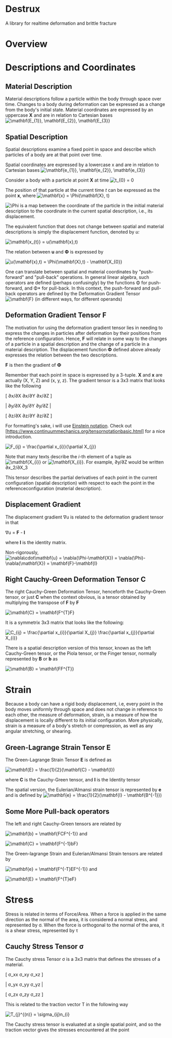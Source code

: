 # Destrux
A library for realtime deformation and brittle fracture

# Overview
# Descriptions and Coordinates
## Material Description
Material descriptions follow a particle within the body through space over time.
Changes to a body during deformation can be expressed as a change from the body's initial state.
Material coordinates are expressed by an uppercase **X** and are in relation to Cartesian bases ![\mathbf{E_{1}}, \mathbf{E_{2}}, \mathbf{E_{3}}](https://render.githubusercontent.com/render/math?math=%5Cmathbf%7BE_%7B1%7D%7D%2C%20%5Cmathbf%7BE_%7B2%7D%7D%2C%20%5Cmathbf%7BE_%7B3%7D%7D)

## Spatial Description
Spatial descriptions examine a fixed point in space and describe which particles of a body are at that point over time.

Spatial coordinates are expressed by a lowercase x and are in relation to Cartesian bases ![\mathbf{e_{1}}, \mathbf{e_{2}}, \mathbf{e_{3}}](https://render.githubusercontent.com/render/math?math=%5Cmathbf%7Be_%7B1%7D%7D%2C%20%5Cmathbf%7Be_%7B2%7D%7D%2C%20%5Cmathbf%7Be_%7B3%7D%7D) 

Consider a body with a particle at point **X** at time ![t_{0} = 0](https://render.githubusercontent.com/render/math?math=t_%7B0%7D%20%3D%200)

The position of that particle at the current time *t* can be expressed as the point **x**, where 
![\mathbf{x} = \Phi(\mathbf{X}, t)](https://render.githubusercontent.com/render/math?math=%5Cmathbf%7Bx%7D%20%3D%20%5CPhi(%5Cmathbf%7BX%7D%2C%20t))

![\Phi](https://render.githubusercontent.com/render/math?math=%5CPhi) is a map between the coordinate of the particle in the initial material description to the coordinate in the current spatial description, i.e., its displacement.

The equivalent function that does not change between spatial and material descriptions is simply the displacement function, denoted by **u*:*

![\mathbf{x_{t}} = u(\mathbf{x},t)](https://render.githubusercontent.com/render/math?math=%5Cmathbf%7Bx_%7Bt%7D%7D%20%3D%20u(%5Cmathbf%7Bx%7D%2Ct))


The relation between **u** and **Φ** is expressed by

![u(\mathbf{x},t) = \Phi(\mathbf{X},t) - \mathbf{X_{0}}](https://render.githubusercontent.com/render/math?math=u(%5Cmathbf%7Bx%7D%2Ct)%20%3D%20%5CPhi(%5Cmathbf%7BX%7D%2Ct)%20-%20%5Cmathbf%7BX_%7B0%7D%7D)

One can translate between spatial and material coordinates by "push-forward" and "pull-back" operations. In general linear algebra, such operators are defined (perhaps confusingly) by the functions Φ for push-forward, and Φ* for pull-back. In this context, the push-forward and pull-back operators are defined by the Deformation Gradient Tensor ![\mathbf{F}](https://render.githubusercontent.com/render/math?math=%5Cmathbf%7BF%7D) (in different ways, for different operands)


## Deformation Gradient Tensor F
The motivation for using the deformation gradient tensor lies in needing to express the changes in particles after deformation by their positions from the reference configuration. Hence, **F** will relate in some way to the changes of a particle in a spatial description and the change of a particle in a material description. The displacement function **Φ** defined above already expresses the relation between the two descriptions. 

**F** is then the gradient of **Φ**

Remember that each point in space is expressed by a 3-tuple. **X** and **x** are actually (X, Y, Z) and (x, y, z). 
The gradient tensor is a 3x3 matrix that looks like the following



[  ∂x/∂X  ∂x/∂Y  ∂x/∂Z  ]

|  ∂y/∂X  ∂y/∂Y  ∂y/∂Z  |

[  ∂z/∂X  ∂z/∂Y  ∂z/∂Z  ]

For formatting's sake, i will use [Einstein notation](https://en.wikipedia.org/wiki/Einstein_notation). Check out [https://www.continuummechanics.org/tensornotationbasic.html] for a nice introduction.

![F_{ij} = \frac{\partial x_{i}}{\partial X_{j}}](https://render.githubusercontent.com/render/math?math=F_%7Bij%7D%20%3D%20%5Cfrac%7B%5Cpartial%20x_%7Bi%7D%7D%7B%5Cpartial%20X_%7Bj%7D%7D)

Note that many texts describe the *i*-th element of a tuple as ![\mathbf{X_{i}}](https://render.githubusercontent.com/render/math?math=%5Cmathbf%7BX_%7Bi%7D%7D) or ![\mathbf{X_{i}}](https://render.githubusercontent.com/render/math?math=%5Cmathbf%7Bx_%7Bi%7D%7D). For example, ∂y/∂Z would be written ∂x_2/∂X_3

This tensor describes the partial derivatives of each point in the current configuration (spatial description) with respect to each the point in the referenceconfiguration (material description).

## Displacement Gradient 
The displacement gradient ∇u is related to the deformation gradient tensor in that 

∇u = **F** - **I** 

where **I** is the identity matrix.

Non-rigorously, ![\nabla\cdot\mathbf{u} = \nabla(\Phi-\mathbf{X}) = \nabla(\Phi)-\nabla(\mathbf{X}) = \mathbf{F}-\mathbf{I}](https://render.githubusercontent.com/render/math?math=%5Cnabla%5Ccdot%5Cmathbf%7Bu%7D%20%3D%20%5Cnabla(%5CPhi-%5Cmathbf%7BX%7D)%20%3D%20%5Cnabla(%5CPhi)-%5Cnabla(%5Cmathbf%7BX%7D)%20%3D%20%5Cmathbf%7BF%7D-%5Cmathbf%7BI%7D)

## Right Cauchy-Green Deformation Tensor **C**
The right Cauchy-Green Deformation Tensor, henceforth the Cauchy-Green tensor, or just **C** when the context obvious, is a tensor obtained by multiplying the transpose of **F** by **F**

![\mathbf{C} = \mathbf{F^{T}F}](https://render.githubusercontent.com/render/math?math=%5Cmathbf%7BC%7D%20%3D%20%5Cmathbf%7BF%5E%7BT%7DF%7D)

It is a symmetrix 3x3 matrix that looks like the following:

![C_{ij} = \frac{\partial x_{i}}{\partial X_{j}} \frac{\partial x_{j}}{\partial X_{i}}](https://render.githubusercontent.com/render/math?math=C_%7Bij%7D%20%3D%20%5Cfrac%7B%5Cpartial%20x_%7Bi%7D%7D%7B%5Cpartial%20X_%7Bj%7D%7D%20%5Cfrac%7B%5Cpartial%20x_%7Bj%7D%7D%7B%5Cpartial%20X_%7Bi%7D%7D)

There is a spatial description version of this tensor, known as the left Cauchy-Green tensor, or the Piola tensor, or the Finger tensor, normally represented by **B** or **b** as

![\mathbf{B} = \mathbf{FF^{T}}](https://render.githubusercontent.com/render/math?math=%5Cmathbf%7BB%7D%20%3D%20%5Cmathbf%7BFF%5E%7BT%7D%7D)

# Strain
Because a body can have a rigid body displacement, i.e, every point in the body moves uniformly through space and does not change in reference to each other, the measure of deformation, strain, is a measure of how the displacement is locally different to its initial configuration. More physically, strain is a measure of a body's stretch or compression, as well as any angular stretching, or shearing.


## Green-Lagrange Strain Tensor E
The Green-Lagrange Strain Tensor **E** is defined as 

![\mathbf{E} = \frac{1}{2}(\mathbf{C} - \mathbf{I})](https://render.githubusercontent.com/render/math?math=%5Cmathbf%7BE%7D%20%3D%20%5Cfrac%7B1%7D%7B2%7D(%5Cmathbf%7BC%7D%20-%20%5Cmathbf%7BI%7D))

where **C** is the Cauchy-Green tensor, and **I** is the Identity tensor

The spatial version, the Eulerian/Almansi strain tensor is represented by **e** and is defined by
![\mathbf{e} = \frac{1}{2}(\mathbf{I} - \mathbf{B^{-1}}) ](https://render.githubusercontent.com/render/math?math=%5Cmathbf%7Be%7D%20%3D%20%5Cfrac%7B1%7D%7B2%7D(%5Cmathbf%7BI%7D%20-%20%5Cmathbf%7BB%5E%7B-1%7D%7D)%20)

## Some More Pull-back operators
The left and right Cauchy-Green tensors are related by

![\mathbf{b} = \mathbf{FCF^{-1}}](https://render.githubusercontent.com/render/math?math=%5Cmathbf%7Bb%7D%20%3D%20%5Cmathbf%7BFCF%5E%7B-1%7D%7D) and

![\mathbf{C} = \mathbf{F^{-1}bF}](https://render.githubusercontent.com/render/math?math=%5Cmathbf%7BC%7D%20%3D%20%5Cmathbf%7BF%5E%7B-1%7DbF%7D)

The Green-lagrange Strain and Eulerian/Almansi Strain tensors are related by

![\mathbf{e} = \mathbf{F^{-T}EF^{-1}}](https://render.githubusercontent.com/render/math?math=%5Cmathbf%7Be%7D%20%3D%20%5Cmathbf%7BF%5E%7B-T%7DEF%5E%7B-1%7D%7D) and

![\mathbf{E} = \mathbf{F^{T}eF}](https://render.githubusercontent.com/render/math?math=%5Cmathbf%7BE%7D%20%3D%20%5Cmathbf%7BF%5E%7BT%7DeF%7D)

# Stress
Stress is related in terms of Force/Area. When a force is applied in the same direction as the normal of the area, it is considered a normal stress, and represented by σ. When the force is orthogonal to the normal of the area, it is a shear stress, represented by τ

## Cauchy Stress Tensor σ
The Cauchy stress Tensor σ is a 3x3 matrix that defines the stresses of a material.

[ σ_xx   σ_xy   σ_xz  ]

| σ_yx   σ_yy   σ_yz  |

[ σ_zx   σ_zy   σ_zz  ]

This is related to the traction vector T in the following way

![T_{j}^{(n)} = \sigma_{ij}n_{i}](https://render.githubusercontent.com/render/math?math=T_%7Bj%7D%5E%7B(n)%7D%20%3D%20%5Csigma_%7Bij%7Dn_%7Bi%7D)

The Cauchy stress tensor is evaluated at a single spatial point, and so the traction vector gives the stresses encountered at the point 
